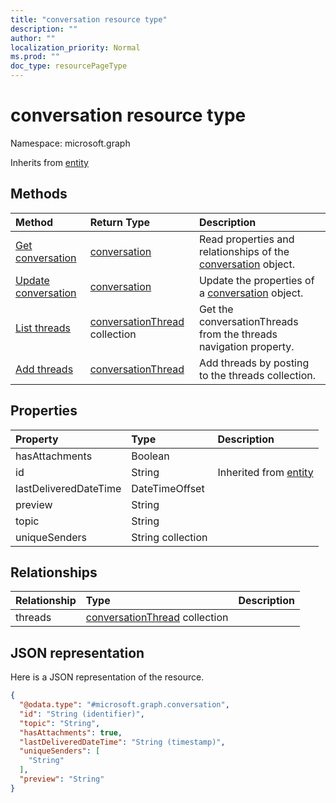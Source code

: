 ```yaml
---
title: "conversation resource type"
description: ""
author: ""
localization_priority: Normal
ms.prod: ""
doc_type: resourcePageType
---
```


# conversation resource type


Namespace: microsoft.graph




Inherits from [entity](../resources/entity.md)

## Methods
|Method|Return Type|Description|
|:---|:---|:---|
|[Get conversation](../api/conversation-get.md)|[conversation](../resources/conversation.md)|Read properties and relationships of the [conversation](../resources/conversation.md) object.|
|[Update conversation](../api/conversation-update.md)|[conversation](../resources/conversation.md)|Update the properties of a [conversation](../resources/conversation.md) object.|
|[List threads](../api/conversation-list-threads.md)|[conversationThread](../resources/conversationthread.md) collection|Get the conversationThreads from the threads navigation property.|
|[Add threads](../api/conversation-post-threads.md)|[conversationThread](../resources/conversationthread.md)|Add threads by posting to the threads collection.|

## Properties
|Property|Type|Description|
|:---|:---|:---|
|hasAttachments|Boolean||
|id|String| Inherited from [entity](../resources/entity.md)|
|lastDeliveredDateTime|DateTimeOffset||
|preview|String||
|topic|String||
|uniqueSenders|String collection||

## Relationships
|Relationship|Type|Description|
|:---|:---|:---|
|threads|[conversationThread](../resources/conversationthread.md) collection||

## JSON representation
Here is a JSON representation of the resource.
<!-- {
  "blockType": "resource",
  "keyProperty": "id",
  "@odata.type": "microsoft.graph.conversation",
  "baseType": "microsoft.graph.entity",
  "openType": false
}
-->
``` json
{
  "@odata.type": "#microsoft.graph.conversation",
  "id": "String (identifier)",
  "topic": "String",
  "hasAttachments": true,
  "lastDeliveredDateTime": "String (timestamp)",
  "uniqueSenders": [
    "String"
  ],
  "preview": "String"
}
```

